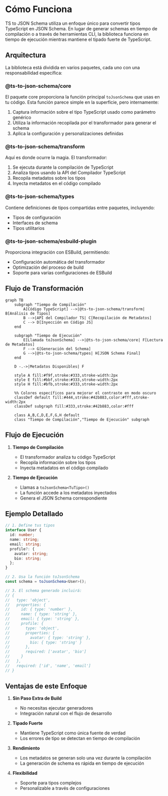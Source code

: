 # Cómo Funciona

TS to JSON Schema utiliza un enfoque único para convertir tipos TypeScript en JSON Schema. En lugar de generar schemas en tiempo de compilación o a través de herramientas CLI, la biblioteca funciona en tiempo de ejecución mientras mantiene el tipado fuerte de TypeScript.

## Arquitectura

La biblioteca está dividida en varios paquetes, cada uno con una responsabilidad específica:

### @ts-to-json-schema/core

El paquete core proporciona la función principal `toJsonSchema` que usas en tu código. Esta función parece simple en la superficie, pero internamente:

1. Captura información sobre el tipo TypeScript usado como parámetro genérico
2. Utiliza la información recopilada por el transformador para generar el schema
3. Aplica la configuración y personalizaciones definidas

### @ts-to-json-schema/transform

Aquí es donde ocurre la magia. El transformador:

1. Se ejecuta durante la compilación de TypeScript
2. Analiza tipos usando la API del Compilador TypeScript
3. Recopila metadatos sobre los tipos
4. Inyecta metadatos en el código compilado

### @ts-to-json-schema/types

Contiene definiciones de tipos compartidas entre paquetes, incluyendo:

- Tipos de configuración
- Interfaces de schema
- Tipos utilitarios

### @ts-to-json-schema/esbuild-plugin

Proporciona integración con ESBuild, permitiendo:

- Configuración automática del transformador
- Optimización del proceso de build
- Soporte para varias configuraciones de ESBuild

## Flujo de Transformación

```mermaid
graph TB
    subgraph "Tiempo de Compilación"
        A[Código TypeScript] -->|@ts-to-json-schema/transform| B[Análisis de Tipos]
        B -->|API del Compilador TS| C[Recopilación de Metadatos]
        C --> D[Inyección en Código JS]
    end

    subgraph "Tiempo de Ejecución"
        E[Llamada toJsonSchema] -->|@ts-to-json-schema/core| F[Lectura de Metadatos]
        F --> G[Generación del Schema]
        G -->|@ts-to-json-schema/types| H[JSON Schema Final]
    end

    D -.->|Metadatos Disponibles| F

    style A fill:#f9f,stroke:#333,stroke-width:2px
    style E fill:#bbf,stroke:#333,stroke-width:2px
    style H fill:#bfb,stroke:#333,stroke-width:2px
    
    %% Colores específicos para mejorar el contraste en modo oscuro
    classDef default fill:#444,stroke:#42b883,color:#fff,stroke-width:2px
    classDef subgraph fill:#333,stroke:#42b883,color:#fff
    
    class A,B,C,D,E,F,G,H default
    class "Tiempo de Compilación","Tiempo de Ejecución" subgraph
```

## Flujo de Ejecución

1. **Tiempo de Compilación**
   - El transformador analiza tu código TypeScript
   - Recopila información sobre los tipos
   - Inyecta metadatos en el código compilado

2. **Tiempo de Ejecución**
   - Llamas a `toJsonSchema<TuTipo>()`
   - La función accede a los metadatos inyectados
   - Genera el JSON Schema correspondiente

## Ejemplo Detallado

```typescript
// 1. Define tus tipos
interface User {
  id: number;
  name: string;
  email: string;
  profile?: {
    avatar: string;
    bio: string;
  };
}

// 2. Usa la función toJsonSchema
const schema = toJsonSchema<User>();

// 3. El schema generado incluirá:
// {
//   type: 'object',
//   properties: {
//     id: { type: 'number' },
//     name: { type: 'string' },
//     email: { type: 'string' },
//     profile: {
//       type: 'object',
//       properties: {
//         avatar: { type: 'string' },
//         bio: { type: 'string' }
//       },
//       required: ['avatar', 'bio']
//     }
//   },
//   required: ['id', 'name', 'email']
// }
```

## Ventajas de este Enfoque

1. **Sin Paso Extra de Build**
   - No necesitas ejecutar generadores
   - Integración natural con el flujo de desarrollo

2. **Tipado Fuerte**
   - Mantiene TypeScript como única fuente de verdad
   - Los errores de tipo se detectan en tiempo de compilación

3. **Rendimiento**
   - Los metadatos se generan solo una vez durante la compilación
   - La generación de schema es rápida en tiempo de ejecución

4. **Flexibilidad**
   - Soporte para tipos complejos
   - Personalizable a través de configuraciones 
